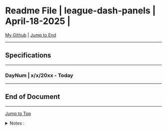 
<!-- markdownlint-disable MD033 -->
<!-- markdownlint-disable MD041 -->
<div id="top-of-doc"></div>

# Readme File | league-dash-panels | April-18-2025 |

[My Github](https://github.com/popados) | [Jump to End](#end-of-doc)

***
## Specifications 

***

### DayNum | x/x/20xx - Today

***

## End of Document

***

[Jump to Top](#top-of-doc)

<div id="end-of-doc"></div>

<details>
<summary>
Notes :
</summary>
</details>
  
